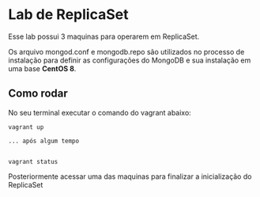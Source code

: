 # Lab de ReplicaSet

Esse lab possui 3 maquinas para operarem em ReplicaSet.

Os arquivo mongod.conf e mongodb.repo são utilizados no processo de instalação para definir as configurações do MongoDB e sua instalação em uma base **CentOS 8**.

## Como rodar

No seu terminal executar o comando do vagrant abaixo:

```
vagrant up 

... após algum tempo


vagrant status
```

Posteriormente acessar uma das maquinas para finalizar a inicialização do ReplicaSet


